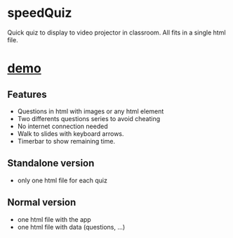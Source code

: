 # speedQuiz
Quick quiz to display to video projector in classroom. All fits in a single html file.

# [demo](https://pi3141.github.io/speedQuiz_standAlone.html)

## Features

* Questions in html with images or any html element
* Two differents questions series to avoid cheating
* No internet connection needed
* Walk to slides with keyboard arrows.
* Timerbar to show remaining time.

## Standalone version

* only one html file for each quiz

## Normal version

* one html file with the app
* one html file with data (questions, …)
